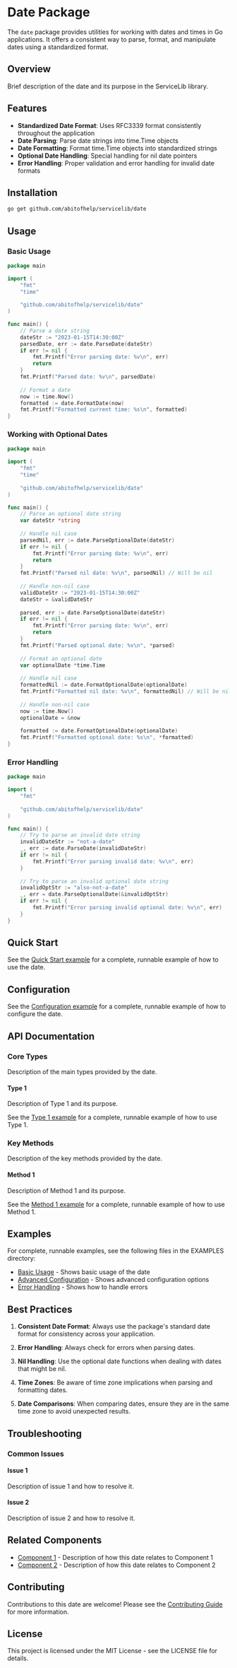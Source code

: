 # Date Package
The `date` package provides utilities for working with dates and times in Go applications. It offers a consistent way to parse, format, and manipulate dates using a standardized format.


## Overview

Brief description of the date and its purpose in the ServiceLib library.

## Features

- **Standardized Date Format**: Uses RFC3339 format consistently throughout the application
- **Date Parsing**: Parse date strings into time.Time objects
- **Date Formatting**: Format time.Time objects into standardized strings
- **Optional Date Handling**: Special handling for nil date pointers
- **Error Handling**: Proper validation and error handling for invalid date formats


## Installation

```bash
go get github.com/abitofhelp/servicelib/date
```

## Usage

### Basic Usage

```go
package main

import (
    "fmt"
    "time"
    
    "github.com/abitofhelp/servicelib/date"
)

func main() {
    // Parse a date string
    dateStr := "2023-01-15T14:30:00Z"
    parsedDate, err := date.ParseDate(dateStr)
    if err != nil {
        fmt.Printf("Error parsing date: %v\n", err)
        return
    }
    fmt.Printf("Parsed date: %v\n", parsedDate)
    
    // Format a date
    now := time.Now()
    formatted := date.FormatDate(now)
    fmt.Printf("Formatted current time: %s\n", formatted)
}
```

### Working with Optional Dates

```go
package main

import (
    "fmt"
    "time"
    
    "github.com/abitofhelp/servicelib/date"
)

func main() {
    // Parse an optional date string
    var dateStr *string
    
    // Handle nil case
    parsedNil, err := date.ParseOptionalDate(dateStr)
    if err != nil {
        fmt.Printf("Error parsing date: %v\n", err)
        return
    }
    fmt.Printf("Parsed nil date: %v\n", parsedNil) // Will be nil
    
    // Handle non-nil case
    validDateStr := "2023-01-15T14:30:00Z"
    dateStr = &validDateStr
    
    parsed, err := date.ParseOptionalDate(dateStr)
    if err != nil {
        fmt.Printf("Error parsing date: %v\n", err)
        return
    }
    fmt.Printf("Parsed optional date: %v\n", *parsed)
    
    // Format an optional date
    var optionalDate *time.Time
    
    // Handle nil case
    formattedNil := date.FormatOptionalDate(optionalDate)
    fmt.Printf("Formatted nil date: %v\n", formattedNil) // Will be nil
    
    // Handle non-nil case
    now := time.Now()
    optionalDate = &now
    
    formatted := date.FormatOptionalDate(optionalDate)
    fmt.Printf("Formatted optional date: %s\n", *formatted)
}
```

### Error Handling

```go
package main

import (
    "fmt"
    
    "github.com/abitofhelp/servicelib/date"
)

func main() {
    // Try to parse an invalid date string
    invalidDateStr := "not-a-date"
    _, err := date.ParseDate(invalidDateStr)
    if err != nil {
        fmt.Printf("Error parsing invalid date: %v\n", err)
    }
    
    // Try to parse an invalid optional date string
    invalidOptStr := "also-not-a-date"
    _, err = date.ParseOptionalDate(&invalidOptStr)
    if err != nil {
        fmt.Printf("Error parsing invalid optional date: %v\n", err)
    }
}
```


## Quick Start

See the [Quick Start example](../EXAMPLES/date/quickstart_example.go) for a complete, runnable example of how to use the date.

## Configuration

See the [Configuration example](../EXAMPLES/date/configuration_example.go) for a complete, runnable example of how to configure the date.

## API Documentation


### Core Types

Description of the main types provided by the date.

#### Type 1

Description of Type 1 and its purpose.

See the [Type 1 example](../EXAMPLES/date/type1_example.go) for a complete, runnable example of how to use Type 1.

### Key Methods

Description of the key methods provided by the date.

#### Method 1

Description of Method 1 and its purpose.

See the [Method 1 example](../EXAMPLES/date/method1_example.go) for a complete, runnable example of how to use Method 1.

## Examples

For complete, runnable examples, see the following files in the EXAMPLES directory:

- [Basic Usage](../EXAMPLES/date/basic_usage_example.go) - Shows basic usage of the date
- [Advanced Configuration](../EXAMPLES/date/advanced_configuration_example.go) - Shows advanced configuration options
- [Error Handling](../EXAMPLES/date/error_handling_example.go) - Shows how to handle errors

## Best Practices

1. **Consistent Date Format**: Always use the package's standard date format for consistency across your application.

2. **Error Handling**: Always check for errors when parsing dates.

3. **Nil Handling**: Use the optional date functions when dealing with dates that might be nil.

4. **Time Zones**: Be aware of time zone implications when parsing and formatting dates.

5. **Date Comparisons**: When comparing dates, ensure they are in the same time zone to avoid unexpected results.


## Troubleshooting

### Common Issues

#### Issue 1

Description of issue 1 and how to resolve it.

#### Issue 2

Description of issue 2 and how to resolve it.

## Related Components

- [Component 1](../date1/README.md) - Description of how this date relates to Component 1
- [Component 2](../date2/README.md) - Description of how this date relates to Component 2

## Contributing

Contributions to this date are welcome! Please see the [Contributing Guide](../CONTRIBUTING.md) for more information.

## License

This project is licensed under the MIT License - see the LICENSE file for details.

